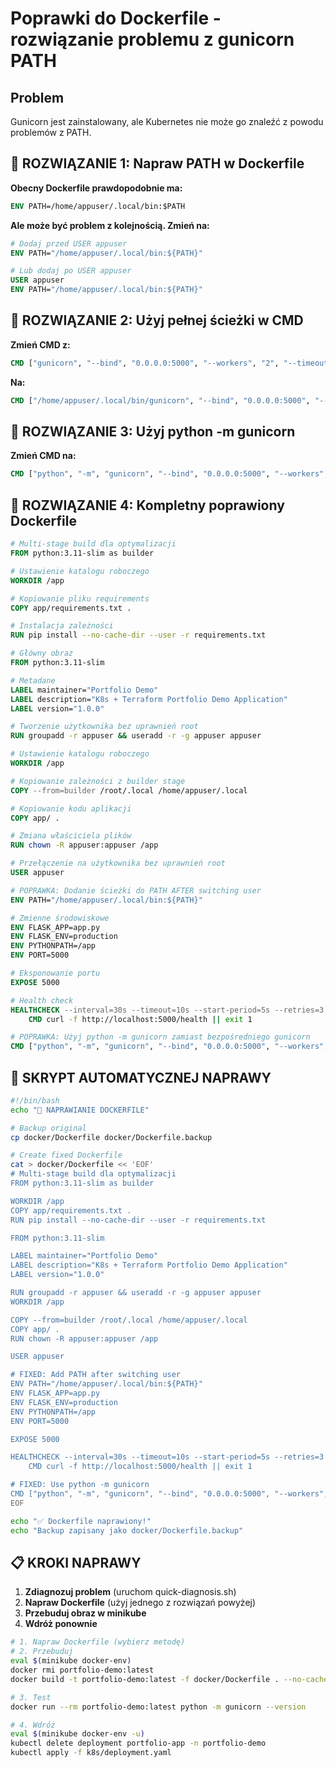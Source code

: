 # Poprawki do Dockerfile - rozwiązanie problemu z gunicorn PATH

## Problem
Gunicorn jest zainstalowany, ale Kubernetes nie może go znaleźć z powodu problemów z PATH.

## 🔧 ROZWIĄZANIE 1: Napraw PATH w Dockerfile

**Obecny Dockerfile prawdopodobnie ma:**
```dockerfile
ENV PATH=/home/appuser/.local/bin:$PATH
```

**Ale może być problem z kolejnością. Zmień na:**
```dockerfile
# Dodaj przed USER appuser
ENV PATH="/home/appuser/.local/bin:${PATH}"

# Lub dodaj po USER appuser
USER appuser
ENV PATH="/home/appuser/.local/bin:${PATH}"
```

## 🔧 ROZWIĄZANIE 2: Użyj pełnej ścieżki w CMD

**Zmień CMD z:**
```dockerfile
CMD ["gunicorn", "--bind", "0.0.0.0:5000", "--workers", "2", "--timeout", "60", "--keep-alive", "2", "app:app"]
```

**Na:**
```dockerfile
CMD ["/home/appuser/.local/bin/gunicorn", "--bind", "0.0.0.0:5000", "--workers", "2", "--timeout", "60", "--keep-alive", "2", "app:app"]
```

## 🔧 ROZWIĄZANIE 3: Użyj python -m gunicorn

**Zmień CMD na:**
```dockerfile
CMD ["python", "-m", "gunicorn", "--bind", "0.0.0.0:5000", "--workers", "2", "--timeout", "60", "--keep-alive", "2", "app:app"]
```

## 🔧 ROZWIĄZANIE 4: Kompletny poprawiony Dockerfile

```dockerfile
# Multi-stage build dla optymalizacji
FROM python:3.11-slim as builder

# Ustawienie katalogu roboczego
WORKDIR /app

# Kopiowanie pliku requirements
COPY app/requirements.txt .

# Instalacja zależności
RUN pip install --no-cache-dir --user -r requirements.txt

# Główny obraz
FROM python:3.11-slim

# Metadane
LABEL maintainer="Portfolio Demo"
LABEL description="K8s + Terraform Portfolio Demo Application"
LABEL version="1.0.0"

# Tworzenie użytkownika bez uprawnień root
RUN groupadd -r appuser && useradd -r -g appuser appuser

# Ustawienie katalogu roboczego
WORKDIR /app

# Kopiowanie zależności z builder stage
COPY --from=builder /root/.local /home/appuser/.local

# Kopiowanie kodu aplikacji
COPY app/ .

# Zmiana właściciela plików
RUN chown -R appuser:appuser /app

# Przełączenie na użytkownika bez uprawnień root
USER appuser

# POPRAWKA: Dodanie ścieżki do PATH AFTER switching user
ENV PATH="/home/appuser/.local/bin:${PATH}"

# Zmienne środowiskowe
ENV FLASK_APP=app.py
ENV FLASK_ENV=production
ENV PYTHONPATH=/app
ENV PORT=5000

# Eksponowanie portu
EXPOSE 5000

# Health check
HEALTHCHECK --interval=30s --timeout=10s --start-period=5s --retries=3 \
    CMD curl -f http://localhost:5000/health || exit 1

# POPRAWKA: Użyj python -m gunicorn zamiast bezpośredniego gunicorn
CMD ["python", "-m", "gunicorn", "--bind", "0.0.0.0:5000", "--workers", "2", "--timeout", "60", "--keep-alive", "2", "app:app"]
```

## 🚀 SKRYPT AUTOMATYCZNEJ NAPRAWY

```bash
#!/bin/bash
echo "🔧 NAPRAWIANIE DOCKERFILE"

# Backup original
cp docker/Dockerfile docker/Dockerfile.backup

# Create fixed Dockerfile
cat > docker/Dockerfile << 'EOF'
# Multi-stage build dla optymalizacji
FROM python:3.11-slim as builder

WORKDIR /app
COPY app/requirements.txt .
RUN pip install --no-cache-dir --user -r requirements.txt

FROM python:3.11-slim

LABEL maintainer="Portfolio Demo"
LABEL description="K8s + Terraform Portfolio Demo Application"
LABEL version="1.0.0"

RUN groupadd -r appuser && useradd -r -g appuser appuser
WORKDIR /app

COPY --from=builder /root/.local /home/appuser/.local
COPY app/ .
RUN chown -R appuser:appuser /app

USER appuser

# FIXED: Add PATH after switching user
ENV PATH="/home/appuser/.local/bin:${PATH}"
ENV FLASK_APP=app.py
ENV FLASK_ENV=production
ENV PYTHONPATH=/app
ENV PORT=5000

EXPOSE 5000

HEALTHCHECK --interval=30s --timeout=10s --start-period=5s --retries=3 \
    CMD curl -f http://localhost:5000/health || exit 1

# FIXED: Use python -m gunicorn
CMD ["python", "-m", "gunicorn", "--bind", "0.0.0.0:5000", "--workers", "2", "--timeout", "60", "--keep-alive", "2", "app:app"]
EOF

echo "✅ Dockerfile naprawiony!"
echo "Backup zapisany jako docker/Dockerfile.backup"
```

## 📋 KROKI NAPRAWY

1. **Zdiagnozuj problem** (uruchom quick-diagnosis.sh)
2. **Napraw Dockerfile** (użyj jednego z rozwiązań powyżej)
3. **Przebuduj obraz w minikube**
4. **Wdróż ponownie**

```bash
# 1. Napraw Dockerfile (wybierz metodę)
# 2. Przebuduj
eval $(minikube docker-env)
docker rmi portfolio-demo:latest
docker build -t portfolio-demo:latest -f docker/Dockerfile . --no-cache

# 3. Test
docker run --rm portfolio-demo:latest python -m gunicorn --version

# 4. Wdróż
eval $(minikube docker-env -u)
kubectl delete deployment portfolio-app -n portfolio-demo
kubectl apply -f k8s/deployment.yaml
```

